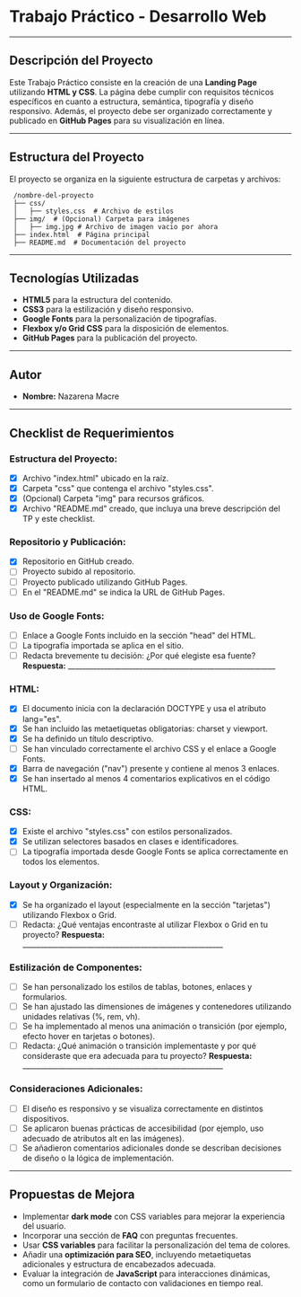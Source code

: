 # Trabajo Práctico - Desarrollo Web

---
## Descripción del Proyecto
Este Trabajo Práctico consiste en la creación de una **Landing Page** utilizando **HTML y CSS**. La página debe cumplir con requisitos técnicos específicos en cuanto a estructura, semántica, tipografía y diseño responsivo. Además, el proyecto debe ser organizado correctamente y publicado en **GitHub Pages** para su visualización en línea.

---
## Estructura del Proyecto
El proyecto se organiza en la siguiente estructura de carpetas y archivos:
```
 /nombre-del-proyecto
 ├── css/
 │   ├── styles.css  # Archivo de estilos
 ├── img/  # (Opcional) Carpeta para imágenes
 │   ├── img.jpg # Archivo de imagen vacio por ahora
 ├── index.html  # Página principal
 ├── README.md  # Documentación del proyecto
```

---
## Tecnologías Utilizadas
- **HTML5** para la estructura del contenido.
- **CSS3** para la estilización y diseño responsivo.
- **Google Fonts** para la personalización de tipografías.
- **Flexbox y/o Grid CSS** para la disposición de elementos.
- **GitHub Pages** para la publicación del proyecto.

---
## Autor
- **Nombre:** Nazarena Macre

---
## Checklist de Requerimientos

### Estructura del Proyecto:
- [X] Archivo "index.html" ubicado en la raíz.
- [X] Carpeta "css" que contenga el archivo "styles.css".
- [X] (Opcional) Carpeta "img" para recursos gráficos.
- [X] Archivo "README.md" creado, que incluya una breve descripción del TP y este checklist.

### Repositorio y Publicación:
- [X] Repositorio en GitHub creado.
- [ ] Proyecto subido al repositorio.
- [ ] Proyecto publicado utilizando GitHub Pages.
- [ ] En el "README.md" se indica la URL de GitHub Pages.

### Uso de Google Fonts:
- [ ] Enlace a Google Fonts incluido en la sección "head" del HTML.
- [ ] La tipografía importada se aplica en el sitio.
- [ ] Redacta brevemente tu decisión: ¿Por qué elegiste esa fuente?
  **Respuesta:** __________________________________________________________

### HTML:
- [X] El documento inicia con la declaración DOCTYPE y usa el atributo lang="es".
- [X] Se han incluido las metaetiquetas obligatorias: charset y viewport.
- [X] Se ha definido un título descriptivo.
- [ ] Se han vinculado correctamente el archivo CSS y el enlace a Google Fonts.
- [X] Barra de navegación ("nav") presente y contiene al menos 3 enlaces.
- [X] Se han insertado al menos 4 comentarios explicativos en el código HTML.

### CSS:
- [X] Existe el archivo "styles.css" con estilos personalizados.
- [X] Se utilizan selectores basados en clases e identificadores.
- [ ] La tipografía importada desde Google Fonts se aplica correctamente en todos los elementos.

### Layout y Organización:
- [X] Se ha organizado el layout (especialmente en la sección "tarjetas") utilizando Flexbox o Grid.
- [ ] Redacta: ¿Qué ventajas encontraste al utilizar Flexbox o Grid en tu proyecto?
  **Respuesta:** ________________________________________________________

### Estilización de Componentes:
- [ ] Se han personalizado los estilos de tablas, botones, enlaces y formularios.
- [ ] Se han ajustado las dimensiones de imágenes y contenedores utilizando unidades relativas (%, rem, vh).
- [ ] Se ha implementado al menos una animación o transición (por ejemplo, efecto hover en tarjetas o botones).
- [ ] Redacta: ¿Qué animación o transición implementaste y por qué consideraste que era adecuada para tu proyecto?
  **Respuesta:** ________________________________________________________

### Consideraciones Adicionales:
- [ ] El diseño es responsivo y se visualiza correctamente en distintos dispositivos.
- [ ] Se aplicaron buenas prácticas de accesibilidad (por ejemplo, uso adecuado de atributos alt en las imágenes).
- [ ] Se añadieron comentarios adicionales donde se describan decisiones de diseño o la lógica de implementación.

---
## Propuestas de Mejora
- Implementar **dark mode** con CSS variables para mejorar la experiencia del usuario.
- Incorporar una sección de **FAQ** con preguntas frecuentes.
- Usar **CSS variables** para facilitar la personalización del tema de colores.
- Añadir una **optimización para SEO**, incluyendo metaetiquetas adicionales y estructura de encabezados adecuada.
- Evaluar la integración de **JavaScript** para interacciones dinámicas, como un formulario de contacto con validaciones en tiempo real.
